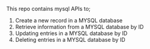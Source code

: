 This repo contains mysql APIs to;

1. Create a new record in a MYSQL database 
2. Retrieve information from a MYSQL database by ID
3. Updating entries in a MYSQL database by ID
4. Deleting entries in a MYSQL database by ID
 
